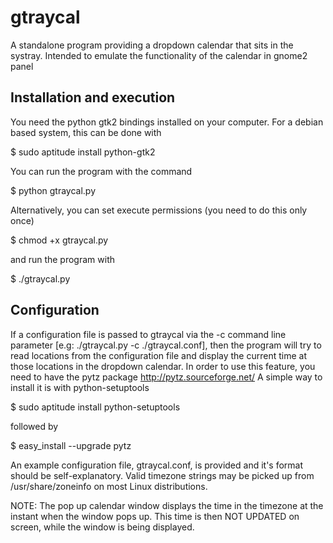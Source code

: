 gtraycal
========

A standalone program providing a dropdown calendar that sits in the systray. Intended to emulate the functionality of the calendar in gnome2 panel

## Installation and execution ##

You need the python gtk2 bindings installed on your computer. For a debian based system, this can be done with

$ sudo aptitude install python-gtk2

You can run the program with the command

$ python gtraycal.py

Alternatively, you can set execute permissions (you need to do this only once)

$ chmod +x gtraycal.py

and run the program with

$ ./gtraycal.py

## Configuration ##

If a configuration file is passed to gtraycal via the -c command line parameter [e.g: ./gtraycal.py -c ./gtraycal.conf], then the program will try to read locations from the configuration file and display the current time at those locations in the dropdown calendar.
In order to use this feature, you need to have the pytz package http://pytz.sourceforge.net/
A simple way to install it is with python-setuptools 

$ sudo aptitude install python-setuptools

followed by

$ easy_install --upgrade pytz

An example configuration file, gtraycal.conf,  is provided and it's format should be self-explanatory.
Valid timezone strings may be picked up from /usr/share/zoneinfo on most Linux distributions.

NOTE: The pop up calendar window displays the time in the timezone at the instant when the window pops up. This time is then NOT UPDATED on screen, while the window is being displayed.



